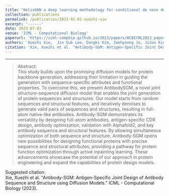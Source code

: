 ```yaml
---
title: "HelixGAN a deep learning methodology for conditional de novo design of α-helix structures"
collection: publications
permalink: /publication/2023-01-01-xuezhi-xie
excerpt: '------'
date: 2023-07-01
venue: 'ICML - Computational Biology'
paperurl: 'https://icml-compbio.github.io/2023/papers/WCBICML2023_paper143.pdf'
authors: 'Xuezhi Xie,  Jin Sub Lee, Dongki Kim, Jaehyeong Jo, Jisun Kim, Philip M. Kim'
citation: 'Xie, Xuezhi et al. "Antibody-SGM: Antigen-Specific Joint Design of Antibody Sequence and Structure using Diffusion Models." ICML - Computational Biology  (2023).'
---
```


------

>Abstract: <br/>This study builds upon the promising diffusion models for protein backbone generation, addressing their limitation in guiding the generation with sequence-specific attributes and functional properties. To overcome this, we present AntibodySGM, a novel joint structure-sequence diffusion model that enables the joint generation of protein sequences and structures. Our model starts from random sequences and structural features, and iteratively denoises to generate valid pairs of sequences and structures, resulting in full-atom native-like antibodies. Antibody-SGM demonstrates its versatility by designing full-atom antibodies, antigen-specific CDR design, antibody optimization, validation with Alphafold2, and key antibody sequence and structural features. By allowing simultaneous optimization of both sequence and structure, Antibody-SGM opens new possibilities for designing functional proteins with precise sequence and structural attributes, providing a pathway for protein function optimization through active inpainting learning. These advancements showcase the potential of our approach in protein engineering and expand the capabilities of protein design models. 

Suggested citation: <br/>Xie, Xuezhi et al. "Antibody-SGM: Antigen-Specific Joint Design of Antibody Sequence and Structure using Diffusion Models." ICML - Computational Biology  (2023)</i>.
